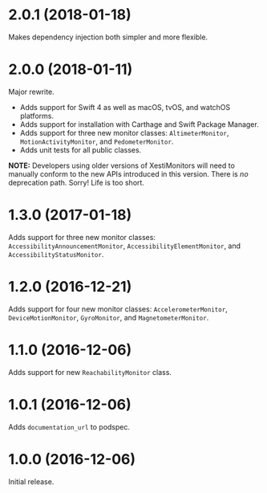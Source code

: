 # 2.0.1 (2018-01-18)

Makes dependency injection both simpler and more flexible.

# 2.0.0 (2018-01-11)

Major rewrite.

* Adds support for Swift 4 as well as macOS, tvOS, and watchOS platforms.
* Adds support for installation with Carthage and Swift Package Manager.
* Adds support for three new monitor classes: `AltimeterMonitor`,
`MotionActivityMonitor`, and `PedometerMonitor`.
* Adds unit tests for all public classes.

**NOTE:** Developers using older versions of XestiMonitors will need to
manually conform to the new APIs introduced in this version. There is _no_
deprecation path. Sorry! Life is too short.

# 1.3.0 (2017-01-18)

Adds support for three new monitor classes:
`AccessibilityAnnouncementMonitor`, `AccessibilityElementMonitor`, and
`AccessibilityStatusMonitor`.

# 1.2.0 (2016-12-21)

Adds support for four new monitor classes: `AccelerometerMonitor`,
`DeviceMotionMonitor`, `GyroMonitor`, and `MagnetometerMonitor`.

# 1.1.0 (2016-12-06)

Adds support for new `ReachabilityMonitor` class.

# 1.0.1 (2016-12-06)

Adds `documentation_url` to podspec.

# 1.0.0 (2016-12-06)

Initial release.
